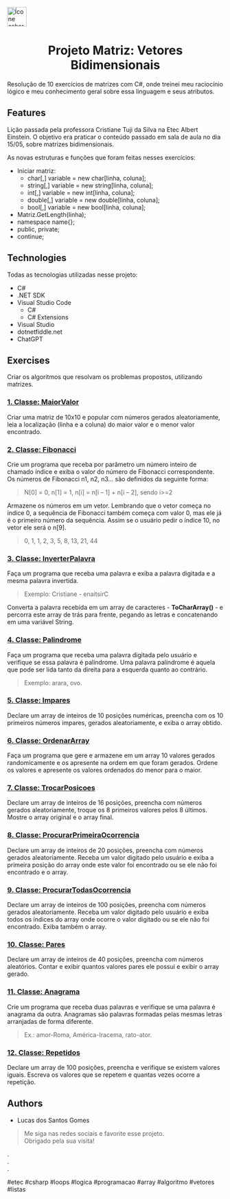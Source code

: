 <img alt="Ícone csharp" height="45" width="45" src="https://cdn.jsdelivr.net/gh/devicons/devicon/icons/csharp/csharp-original.svg" />
<h1 align="center">Projeto Matriz: Vetores Bidimensionais</h1>

Resolução de 10 exercícios de matrizes com C#, onde treinei meu raciocínio lógico e meu conhecimento geral sobre essa linguagem e seus atributos.

## Features

Lição passada pela professora Cristiane Tuji da Silva na Etec Albert Einstein. O objetivo era praticar o conteúdo passado em sala de aula no dia 15/05, sobre matrizes bidimensionais.

As novas estruturas e funções que foram feitas nesses exercícios:
* Iniciar matriz:
  - char[,] variable = new char[linha, coluna];
  - string[,] variable = new string[linha, coluna];
  - int[,] variable = new int[linha, coluna];
  - double[,] variable = new double[linha, coluna];
  - bool[,] variable = new bool[linha, coluna];
* Matriz.GetLength(linha);
* namespace name{};
* public, private;
* continue;

## Technologies

Todas as tecnologias utilizadas nesse projeto:
* C#
* .NET SDK
* Visual Studio Code
  - C#
  - C# Extensions
* Visual Studio
* dotnetfiddle.net
* ChatGPT

## Exercises

Criar os algoritmos que resolvam os problemas propostos, utilizando matrizes.

### <a href="https://dotnetfiddle.net/kMlLMG">1. Classe: MaiorValor</a>

Criar uma matriz de 10x10 e popular com números gerados aleatoriamente, leia a localização (linha e a coluna) do maior valor e o menor valor encontrado.

### <a href="https://dotnetfiddle.net/MvSYw0">2. Classe: Fibonacci</a>

Crie um programa que receba por parâmetro um número inteiro de chamado índice e exiba o valor do número de Fibonacci correspondente. Os números de Fibonacci n1, n2, n3... são definidos da seguinte forma:

> N[0] = 0, n[1] = 1, n[i] = n[i – 1] + n[i – 2], sendo i>=2

Armazene os números em um vetor. Lembrando que o vetor começa no índice 0, a sequência de Fibonacci também começa com valor 0, mas ele já é o primeiro número da sequência. Assim se o usuário pedir o índice 10, no vetor ele será o n[9].

> 0, 1, 1, 2, 3, 5, 8, 13, 21, 44

### <a href="https://dotnetfiddle.net/ngWRrC">3. Classe: InverterPalavra</a>

Faça um programa que receba uma palavra e exiba a palavra digitada e a mesma palavra invertida. 

> Exemplo: Cristiane - enaitsirC

Converta a palavra recebida em um array de caracteres - <b>ToCharArray()</b> - e percorra este array de trás para frente, pegando as letras e concatenando em uma variável String.

### <a href="https://dotnetfiddle.net/iXGZm6">4. Classe: Palindrome</a>

Faça um programa que receba uma palavra digitada pelo usuário e verifique se essa palavra é palíndrome. Uma palavra palíndrome é aquela que pode ser lida tanto da direita para a esquerda quanto ao contrário. 

> Exemplo: arara, ovo.

### <a href="https://dotnetfiddle.net/kCLpk6">5. Classe: Impares</a>

Declare um array de inteiros de 10 posições numéricas, preencha com os 10 primeiros números impares, gerados aleatoriamente, e exiba o array obtido.

### <a href="https://dotnetfiddle.net/WKPPwL">6. Classe: OrdenarArray</a>

Faça um programa que gere e armazene em um array 10 valores gerados randomicamente e os apresente na ordem em que foram gerados. Ordene os valores e apresente os valores ordenados do menor para o maior.

### <a href="https://dotnetfiddle.net/GNyJ6n">7. Classe: TrocarPosicoes</a>

Declare um array de inteiros de 16 posições, preencha com números gerados aleatoriamente, troque os 8 primeiros valores pelos 8 últimos. Mostre o array original e o array final.

### <a href="https://dotnetfiddle.net/aQJEfS">8. Classe: ProcurarPrimeiraOcorrencia</a>

Declare um array de inteiros de 20 posições, preencha com números gerados aleatoriamente. Receba um valor digitado pelo usuário e exiba a primeira posição do array onde este valor foi encontrado ou se ele não foi encontrado e o array.

### <a href="https://dotnetfiddle.net/Inm3vo">9. Classe: ProcurarTodasOcorrencia</a>

Declare um array de inteiros de 100 posições, preencha com números gerados aleatoriamente. Receba um valor digitado pelo usuário e exiba todos os índices do array onde ocorre o valor digitado ou se ele não foi encontrado. Exiba também o array.

### <a href="https://dotnetfiddle.net/fG6jrH">10. Classe: Pares</a>

Declare um array de inteiros de 40 posições, preencha com números aleatórios. Contar e exibir quantos valores pares ele possui e exibir o array gerado.

### <a href="https://dotnetfiddle.net/AAtmsQ">11. Classe: Anagrama</a>

Crie um programa que receba duas palavras e verifique se uma palavra é anagrama da outra. Anagramas são palavras formadas pelas mesmas letras arranjadas de forma diferente.

> Ex.: amor-Roma, América-Iracema, rato-ator.

### <a href="https://dotnetfiddle.net/UxFhoE">12. Classe: Repetidos</a>

Declare um array de 100 posições, preencha e verifique se existem valores iguais. Escreva os valores que se repetem e quantas vezes ocorre a repetição.

## Authors

* Lucas dos Santos Gomes

> Me siga nas redes sociais e favorite esse projeto. <br>
> Obrigado pela sua visita!

. <br>
. <br>
. <br>

#etec #csharp #loops #logica #programacao #array #algoritmo #vetores #listas